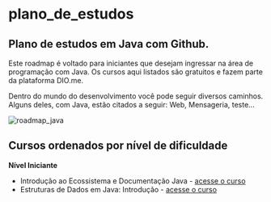 # plano_de_estudos

## Plano de estudos em Java com Github.

Este roadmap é voltado para iniciantes que desejam ingressar na área de programação com Java. Os cursos aqui listados são gratuitos e fazem parte da plataforma DIO.me.

Dentro do mundo do desenvolvimento você pode seguir diversos caminhos. Alguns deles, com Java, estão citados a seguir: Web, Mensageria, teste...

![roadmap_java](https://user-images.githubusercontent.com/109705830/195212992-5a5eb37c-3e8f-4c13-92ef-93b0b8c03b32.png)

## Cursos ordenados por nível de dificuldade

**Nível Iniciante**

- Introdução ao Ecossistema e Documentação Java - [acesse o curso](https://web.dio.me/course/introducao-ao-ecossistema-e-documentacao-java/learning/54e1ad91-8842-4065-bc89-37329f54f0cd/?back=/home)
- Estruturas de Dados em Java: Introdução - [acesse o curso](https://web.dio.me/course/estrutura-de-dados-em-java-introducao/learning/11e9cb23-9b15-4a01-b5bc-80c5d27b2c58/?back=/home)
